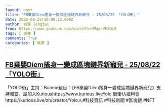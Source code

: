 ```yaml
---
layout: post
title: "FB棄嬰Diem搖身一變成區塊鏈界新寵兒 - 25/08/22 「YOLO街」"
date: 2022-08-25T10:00:13.000Z
author: 城寨 Singjai
from: https://www.youtube.com/watch?v=NMqm-VKSQi0
tags: [ 城寨 ]
comments: True
categories: [ 城寨 ]
---
```

<!--1661421613000-->
[FB棄嬰Diem搖身一變成區塊鏈界新寵兒 - 25/08/22 「YOLO街」](https://www.youtube.com/watch?v=NMqm-VKSQi0)
------

<div>
「YOLO街」主持：Bonnie題目：《FB棄嬰Diem搖身一變成區塊鏈界新寵兒》支持城寨，請加入Kurioushttps://www.kurious.liveYolo 街街坊福利會   https://kurious.live/zh/creator/Yolo人#科技資訊 #科技新聞 #區塊鏈  #NFT
</div>
